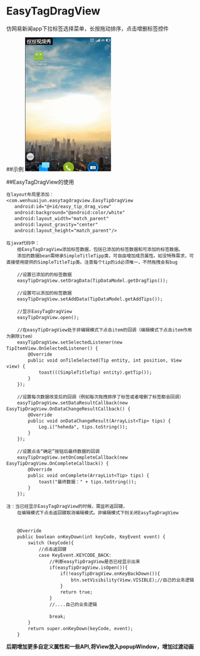 # EasyTagDragView
仿网易新闻app下拉标签选择菜单，长按拖动排序，点击增删标签控件

##示例
![introduce.gif](introduce.gif)


##EasyTagDragView的使用

    在layout布局里添加：
    <com.wenhuaijun.easytagdragview.EasyTipDragView
       android:id="@+id/easy_tip_drag_view"
       android:background="@android:color/white"
       android:layout_width="match_parent"
       android:layout_gravity="center"
       android:layout_height="match_parent"/>
       
    在java代码中：
        给EasyTagDragView添加标签数据，包括已添加的标签数据和可添加的标签数据。
        添加的数据bean需继承SimpleTitleTipp类，可自由增加成员属性。如没特殊需求，可直接使用提供的SimpleTitleTip类。注意每个tip的id必须唯一，不然拖拽会有bug
        
        //设置已添加的的标签数据
        easyTipDragView.setDragData(TipDataModel.getDragTips());
        
        //设置可以添加的标签数据
        easyTipDragView.setAddData(TipDataModel.getAddTips());
        
        //显示EasyTagDragView
        easyTipDragView.open();
        
        //在easyTipDragView处于非编辑模式下点击item的回调（编辑模式下点击item作用为删除item）
        easyTipDragView.setSelectedListener(new TipItemView.OnSelectedListener() {
            @Override
            public void onTileSelected(Tip entity, int position, View view) {
                toast(((SimpleTitleTip) entity).getTip());
            }
        });
        
        //设置每次数据改变后的回调（例如每次拖拽排序了标签或者增删了标签都会回调）
        easyTipDragView.setDataResultCallback(new EasyTipDragView.OnDataChangeResultCallback() {
            @Override
            public void onDataChangeResult(ArrayList<Tip> tips) {
                Log.i("heheda", tips.toString());
            }
        });
        
        //设置点击“确定”按钮后最终数据的回调
        easyTipDragView.setOnCompleteCallback(new EasyTipDragView.OnCompleteCallback() {
            @Override
            public void onComplete(ArrayList<Tip> tips) {
                toast("最终数据：" + tips.toString());
            }
        });
        
    注：当已经显示EasyTagDragView的时候，需监听返回键，
        在编辑模式下点击返回键取消编辑模式。非编辑模式下则关闭EasyTagDragView
        
        
        @Override
        public boolean onKeyDown(int keyCode, KeyEvent event) {
            switch (keyCode){
                //点击返回键
                case KeyEvent.KEYCODE_BACK:
                    //判断easyTipDragView是否已经显示出来
                    if(easyTipDragView.isOpen()){
                        if(!easyTipDragView.onKeyBackDown()){
                            btn.setVisibility(View.VISIBLE);//自己的业务逻辑
                        }
                        return true;
                    }
                    //....自己的业务逻辑

                    break;
            }
            return super.onKeyDown(keyCode, event);
        }
        


**后期增加更多自定义属性和一些API,将View放入popupWindow，增加过渡动画**
